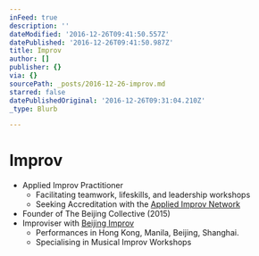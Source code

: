 ```yaml
---
inFeed: true
description: ''
dateModified: '2016-12-26T09:41:50.557Z'
datePublished: '2016-12-26T09:41:50.987Z'
title: Improv
author: []
publisher: {}
via: {}
sourcePath: _posts/2016-12-26-improv.md
starred: false
datePublishedOriginal: '2016-12-26T09:31:04.210Z'
_type: Blurb

---
```

# Improv

* Applied Improv Practitioner
  * Facilitating teamwork, lifeskills, and leadership workshops
  * Seeking Accreditation with the [Applied Improv Network][0]
* Founder of The Beijing Collective (2015)
* Improviser with [Beijing Improv][1]
  * Performances in Hong Kong, Manila, Beijing, Shanghai.
  * Specialising in Musical Improv Workshops

[0]: javascript:void(0); "AIN"
[1]: javascript:void(0);